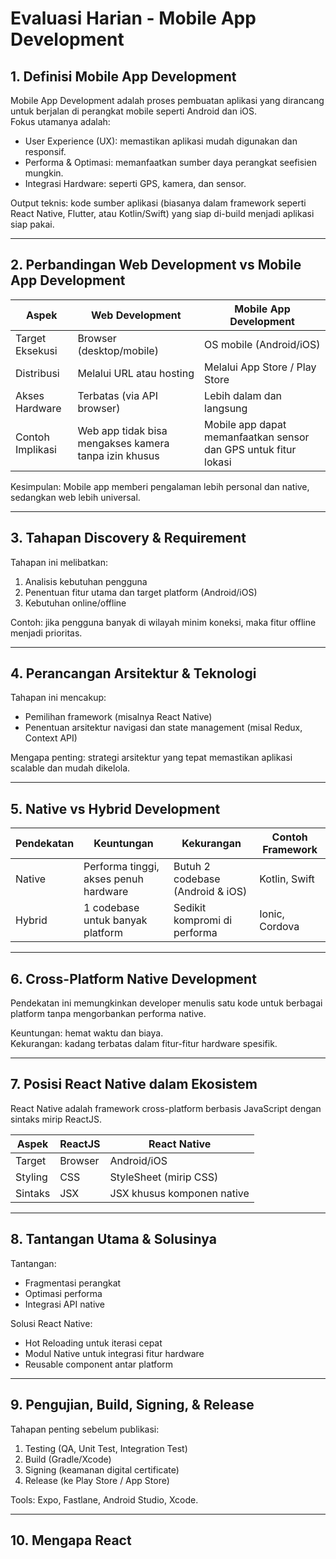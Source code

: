 # Evaluasi Harian - Mobile App Development

## 1. Definisi Mobile App Development
Mobile App Development adalah proses pembuatan aplikasi yang dirancang untuk berjalan di perangkat mobile seperti Android dan iOS.  
Fokus utamanya adalah:
- User Experience (UX): memastikan aplikasi mudah digunakan dan responsif.
- Performa & Optimasi: memanfaatkan sumber daya perangkat seefisien mungkin.
- Integrasi Hardware: seperti GPS, kamera, dan sensor.

Output teknis: kode sumber aplikasi (biasanya dalam framework seperti React Native, Flutter, atau Kotlin/Swift) yang siap di-build menjadi aplikasi siap pakai.

---

## 2. Perbandingan Web Development vs Mobile App Development
| Aspek | Web Development | Mobile App Development |
|-------|-----------------|------------------------|
| Target Eksekusi | Browser (desktop/mobile) | OS mobile (Android/iOS) |
| Distribusi | Melalui URL atau hosting | Melalui App Store / Play Store |
| Akses Hardware | Terbatas (via API browser) | Lebih dalam dan langsung |
| Contoh Implikasi | Web app tidak bisa mengakses kamera tanpa izin khusus | Mobile app dapat memanfaatkan sensor dan GPS untuk fitur lokasi |

Kesimpulan: Mobile app memberi pengalaman lebih personal dan native, sedangkan web lebih universal.

---

## 3. Tahapan Discovery & Requirement
Tahapan ini melibatkan:
1. Analisis kebutuhan pengguna  
2. Penentuan fitur utama dan target platform (Android/iOS)  
3. Kebutuhan online/offline  

Contoh: jika pengguna banyak di wilayah minim koneksi, maka fitur offline menjadi prioritas.

---

## 4. Perancangan Arsitektur & Teknologi
Tahapan ini mencakup:
- Pemilihan framework (misalnya React Native)
- Penentuan arsitektur navigasi dan state management (misal Redux, Context API)

Mengapa penting: strategi arsitektur yang tepat memastikan aplikasi scalable dan mudah dikelola.

---

## 5. Native vs Hybrid Development
| Pendekatan | Keuntungan | Kekurangan | Contoh Framework |
|-------------|-------------|-------------|------------------|
| Native | Performa tinggi, akses penuh hardware | Butuh 2 codebase (Android & iOS) | Kotlin, Swift |
| Hybrid | 1 codebase untuk banyak platform | Sedikit kompromi di performa | Ionic, Cordova |

---

## 6. Cross-Platform Native Development
Pendekatan ini memungkinkan developer menulis satu kode untuk berbagai platform tanpa mengorbankan performa native.

Keuntungan: hemat waktu dan biaya.  
Kekurangan: kadang terbatas dalam fitur-fitur hardware spesifik.

---

## 7. Posisi React Native dalam Ekosistem
React Native adalah framework cross-platform berbasis JavaScript dengan sintaks mirip ReactJS.

| Aspek | ReactJS | React Native |
|--------|----------|--------------|
| Target | Browser | Android/iOS |
| Styling | CSS | StyleSheet (mirip CSS) |
| Sintaks | JSX | JSX khusus komponen native |

---

## 8. Tantangan Utama & Solusinya
Tantangan:
- Fragmentasi perangkat  
- Optimasi performa  
- Integrasi API native  

Solusi React Native:
- Hot Reloading untuk iterasi cepat  
- Modul Native untuk integrasi fitur hardware  
- Reusable component antar platform

---

## 9. Pengujian, Build, Signing, & Release
Tahapan penting sebelum publikasi:
1. Testing (QA, Unit Test, Integration Test)  
2. Build (Gradle/Xcode)  
3. Signing (keamanan digital certificate)  
4. Release (ke Play Store / App Store)

Tools: Expo, Fastlane, Android Studio, Xcode.

---

## 10. Mengapa React
